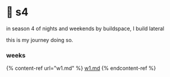 # 🌟 s4

in season 4 of nights and weekends by buildspace, I build lateral

this is my journey doing so.

### weeks

{% content-ref url="w1.md" %}
[w1.md](w1.md)
{% endcontent-ref %}
